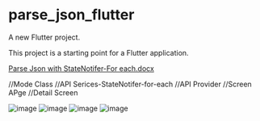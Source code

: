 # parse_json_flutter

A new Flutter project.



This project is a starting point for a Flutter application.


[Parse Json with StateNotifer-For each.docx](https://github.com/surajadkhari/Parse-Json_in_Flutter/files/7450471/Parse.Json.with.StateNotifer-For.each.docx)

//Mode Class
//API Serices-StateNotifer-for-each
//API Provider
//Screen APge
//Detail Screen
                                        
   
![image](https://user-images.githubusercontent.com/48079501/139614946-b6d4a42f-cc05-4918-914d-a779a08be955.png)
![image](https://user-images.githubusercontent.com/48079501/139614958-1e8ec005-6c3b-4c58-b169-4d9437b62994.png)
![image](https://user-images.githubusercontent.com/48079501/139614967-b95bc0e5-bf54-4a7e-80c6-9d050ecb3614.png)
![image](https://user-images.githubusercontent.com/48079501/139614976-e05a4b98-277d-4d3e-ac23-8eb4c02af8a3.png)
